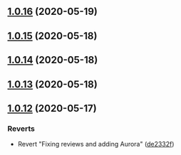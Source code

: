 ## [1.0.16](https://github.com/intellisysdcorp/covid-safe-paths/compare/1.0.15...1.0.16) (2020-05-19)



## [1.0.15](https://github.com/intellisysdcorp/covid-safe-paths/compare/1.0.14...1.0.15) (2020-05-18)



## [1.0.14](https://github.com/intellisysdcorp/covid-safe-paths/compare/1.0.13...1.0.14) (2020-05-18)



## [1.0.13](https://github.com/intellisysdcorp/covid-safe-paths/compare/1.0.12...1.0.13) (2020-05-18)



## [1.0.12](https://github.com/intellisysdcorp/covid-safe-paths/compare/v1.0.0-rc0.5...1.0.12) (2020-05-17)


### Reverts

* Revert "Fixing reviews and adding Aurora" ([de2332f](https://github.com/intellisysdcorp/covid-safe-paths/commit/de2332f721e3d535d2fa7007f2fb5a314aedc244))



